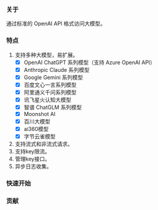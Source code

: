 
### 关于

通过标准的 OpenAI API 格式访问大模型。

### 特点
1. 支持多种大模型，易扩展。
    - [x] OpenAI ChatGPT 系列模型（支持 Azure OpenAI API）
    - [x] Anthropic Claude 系列模型
    - [x] Google Gemini 系列模型
    - [x] 百度文心一言系列模型
    - [x] 阿里通义千问系列模型
    - [x] 讯飞星火认知大模型
    - [x] 智谱 ChatGLM 系列模型
    - [x] Moonshot AI
    - [x] 百川大模型
    - [x] ai360模型
    - [x] 字节云雀模型
2. 支持流式和非流式请求。
3. 支持key限流。
4. 管理key接口。
5. 异步日志收集。

### 快速开始


### 贡献

### 

